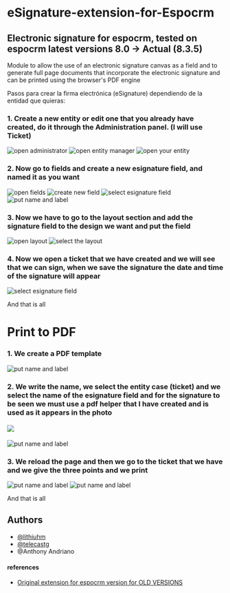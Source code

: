 # eSignature-extension-for-Espocrm
## Electronic signature for espocrm, tested on espocrm latest versions 8.0 -> Actual (8.3.5)

Module to allow the use of an electronic signature canvas as a field and to generate full page documents that incorporate the electronic signature and can be printed using the browser's PDF engine

Pasos para crear la firma electrónica (eSignature) dependiendo de la entidad que quieras:

### 1. Create a new entity or edit one that you already have created, do it through the Administration panel. (I will use Ticket)

![open administrator](images/1.png?raw=true)
![open entity manager](images/2.png?raw=true)
![open your entity](images/3.png?raw=true)

### 2. Now go to fields and create a new esignature field, and named it as you want

![open fields](images/4.png?raw=true)
![create new field](images/5.png?raw=true)
![select esignature field](images/6.png?raw=true)
![put name and label](images/7.png?raw=true)

### 3. Now we have to go to the layout section and add the signature field to the design we want and put the field

![open layout](images/8.png?raw=true)
![select the layout](images/9.png?raw=true)

### 4. Now we open a ticket that we have created and we will see that we can sign, when we save the signature the date and time of the signature will appear

![select esignature field](images/10.png?raw=true)

And that is all

# Print to PDF

### 1. We create a PDF template

![put name and label](images/11.png?raw=true)

### 2.  We write the name, we select the entity case (ticket) and we select the name of the esignature field and for the signature to be seen we must use a pdf helper that I have created and is used as it appears in the photo

#### <img src="{{img_data esignaturefieldname}}">

![put name and label](images/12.png?raw=true)

### 3. We reload the page and then we go to the ticket that we have and we give the three points and we print

![put name and label](images/13.png?raw=true)
![put name and label](images/14.png?raw=true)

And that is all

## Authors

- [@lithiuhm](https://github.com/Lithiuhm)
- [@telecastg](https://github.com/telecastg)
- @Anthony Andriano

#### references

- [Original extension for espocrm version for OLD VERSIONS](https://github.com/EspoCRM-Custom-Modules/eSignature-for-Documents/tree/master)
